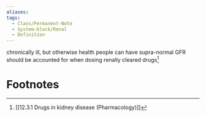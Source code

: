```yaml
---
aliases:
tags:
  - Class/Permanent-Note
  - System-block/Renal
  - Definition
---
```


chronically ill, but otherwise health people can have supra-normal GFR
should be accounted for when dosing renally cleared drugs[^1]
# Footnotes

[^1]: [[12.3.1 Drugs in kidney disease (Pharmacology)]]
